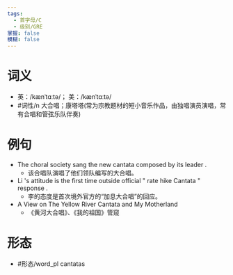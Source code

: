 ```yaml
---
tags:
  - 首字母/C
  - 级别/GRE
掌握: false
模糊: false
---
```

# 词义
- 英：/kænˈtɑːtə/； 美：/kænˈtɑːtə/
- #词性/n  大合唱；康塔塔(常为宗教题材的短小音乐作品，由独唱演员演唱，常有合唱和管弦乐队伴奏)
# 例句
- The choral society sang the new cantata composed by its leader .
	- 该合唱队演唱了他们领队编写的大合唱。
- Li 's attitude is the first time outside official " rate hike Cantata " response .
	- 李的态度是首次境外官方的“加息大合唱”的回应。
- A View on The Yellow River Cantata and My Motherland
	- 《黄河大合唱》、《我的祖国》管窥
# 形态
- #形态/word_pl cantatas
